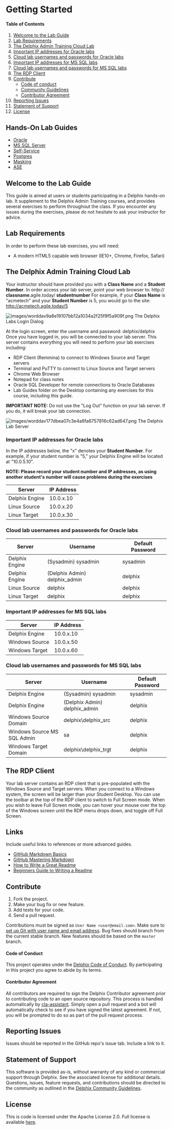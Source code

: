 # Getting Started

#### Table of Contents
1. [Welcome to the Lab Guide](#welcome)
2. [Lab Requirements](#requirements)
3. [The Delphix Admin Training Cloud Lab](#traininglab)
4. [Important IP addresses for Oracle labs](#oracleipaddresses)
5. [Cloud lab usernames and passwords for Oracle labs](#oraclecreds)
6. [Important IP addresses for MS SQL labs](#mssqlipaddresses)
7. [Cloud lab usernames and passwords for MS SQL labs](#mssqlcreds)
8. [The RDP Client](#rdpclient)
9. [Contribute](#contribute)
    *   [Code of conduct](#code-of-conduct)
    *   [Community Guidelines](#community-guidelines)
    *   [Contributor Agreement](#contributor-agreement)
10.  [Reporting Issues](#reporting-issues)
11.  [Statement of Support](#statement-of-support)
12.  [License](#license)

## Hands-On Lab Guides
 * [Oracle](/oracle-admin/INSTRUCTIONS.md)
 * [MS SQL Server](/mssql-admin/INSTRUCTIONS.md)
 * [Self-Service](/self-service/INSTRUCTIONS.md)
 * [Postgres](/postgresql/instructions.md)
 * [Masking ](/masking/INSTRUCTIONS.md)
 * [ASE](/ase-admin/INSTRUCTIONS.md)

## <a id="welcome"></a>Welcome to the Lab Guide

This guide is aimed at users or students participating in a Delphix hands-on lab.
It supplement to the Delphix Admin Training courses,
and provides several exercises to perform throughout the class. If you
encounter any issues during the exercises, please do not hesitate to ask your
instructor for advice.

## <a id="requirements"></a>Lab Requirements

In order to perform these lab exercises, you will need:

  * A modern HTML5 capable web browser (IE10+, Chrome, Firefox, Safari)

## <a id="traininglab"></a>The Delphix Admin Training Cloud Lab

Your instructor should have provided you with a **Class Name** and a **Student
Number**. In order access your lab server, point your web browser to: http://
**classname**.agile.today/ **studentnumber**
For example, if your **Class Name** is  "acmetech" and your **Student Number**
is 5, you would go to the site: http://acmetech.agile.today/5

![images/worddav9a8e19107bb12a1034a2f25f9f5a909f.png](images/worddav9a8e19107bb12a1034a2f25f9f5a909f.png)
The Delphix Labs Login Dialog

At the login screen, enter the username and password: delphix/delphix
Once you have logged in, you will be connected to your lab server. This server
contains everything you will need to perform your lab exercises including:

  * RDP Client (Remmina) to connect to Windows Source and Target servers
  * Terminal and PuTTY to connect to Linux Source and Target servers
  * Chrome Web Browser
  * Notepad for class notes
  *	Oracle SQL Developer for remote connections to Oracle Databases
  * Lab Guides folder on the Desktop containing any exercises for this course, including this guide.

**IMPORTANT NOTE:** Do not use the  "Log Out" function on your lab server. If
you do, it will break your lab connection.


![images/worddav177dbea07c3e4a6fa6757816c62ad647.png](images/worddav177dbea07c3e4a6fa6757816c62ad647.png)
The Delphix Lab Server

### <a id="oracleipaddresses"></a>Important IP addresses for Oracle labs

In the IP addresses below, the "x" denotes your **Student Number**. For
example, if your student number is  "5," your Delphix Engine will be located at "10.0.5.10".

**NOTE: Please record your student number and IP addresses, as using another student's number will cause problems during the exercises**

Server  | IP Address
------- | -----------
Delphix Engine | 10.0.x.10
Linux Source | 10.0.x.20
Linux Target| 10.0.x.30

### <a id="oraclecreds"></a>Cloud lab usernames and passwords for Oracle labs

Server | Username | Default Password
------ | -- | ----------
Delphix Engine | (Sysadmin) sysadmin | sysadmin
Delphix Engine | (Delphix Admin) delphix_admin | delphix
Linux Source | delphix |delphix
Linux Target | delphix |delphix

### <a id="mssqlipaddresses"></a>Important IP addresses for MS SQL labs

Server  | IP Address
------- | -----------
Delphix Engine | 10.0.x.10
Windows Source | 10.0.x.50
Windows Target| 10.0.x.60


### <a id="mssqlcreds"></a>Cloud lab usernames and passwords for MS SQL labs

Server | Username | Default Password
------ | -------- | ----------
Delphix Engine | (Sysadmin) sysadmin | sysadmin
Delphix Engine | (Delphix Admin) delphix_admin | delphix
Windows Source Domain |  delphix\delphix_src |delphix
Windows Source MS SQL Admin|  sa |delphix
Windows Target Domain | delphix\delphix_trgt |delphix

## <a id="rdpclient"></a>The RDP Client

Your lab server contains an RDP client that is pre-populated with the
Windows Source and Target servers. When you connect to a Windows system, the
screen will be larger than your Student Desktop. You can use the toolbar at
the top of the RDP client to switch to Full Screen mode. When you wish to
leave Full Screen mode, you can hover your mouse over the top of the Windows
screen until the RDP menu drops down, and toggle off Full Screen.

## <a id="links"></a>Links

Include useful links to references or more advanced guides.
*   [GitHub Markdown Basics](https://help.github.com/articles/basic-writing-and-formatting-syntax/)
*   [GitHub Mastering Markdown](https://guides.github.com/features/mastering-markdown/)
*   [How to Write a Great Readme](https://dbader.org/blog/write-a-great-readme-for-your-github-project)
*   [Beginners Guide to Writing a Readme](https://medium.com/@meakaakka/a-beginners-guide-to-writing-a-kickass-readme-7ac01da88ab3)

## <a id="contribute"></a>Contribute

1.  Fork the project.
2.  Make your bug fix or new feature.
3.  Add tests for your code.
4.  Send a pull request.

Contributions must be signed as `User Name <user@email.com>`. Make sure to [set up Git with user name and email address](https://git-scm.com/book/en/v2/Getting-Started-First-Time-Git-Setup). Bug fixes should branch from the current stable branch. New features should be based on the `master` branch.

#### <a id="code-of-conduct"></a>Code of Conduct

This project operates under the [Delphix Code of Conduct](https://delphix.github.io/code-of-conduct.html). By participating in this project you agree to abide by its terms.

#### <a id="contributor-agreement"></a>Contributor Agreement

All contributors are required to sign the Delphix Contributor agreement prior to contributing code to an open source repository. This process is handled automatically by [cla-assistant](https://cla-assistant.io/). Simply open a pull request and a bot will automatically check to see if you have signed the latest agreement. If not, you will be prompted to do so as part of the pull request process.


## <a id="reporting_issues"></a>Reporting Issues

Issues should be reported in the GitHub repo's issue tab. Include a link to it.

## <a id="statement-of-support"></a>Statement of Support

This software is provided as-is, without warranty of any kind or commercial support through Delphix. See the associated license for additional details. Questions, issues, feature requests, and contributions should be directed to the community as outlined in the [Delphix Community Guidelines](https://delphix.github.io/community-guidelines.html).

## <a id="license"></a>License

This is code is licensed under the Apache License 2.0. Full license is available [here](./LICENSE).
